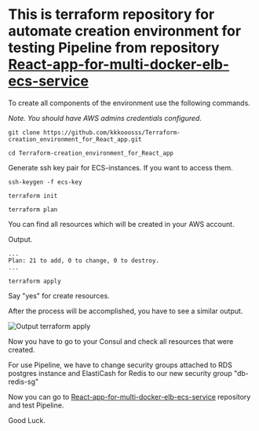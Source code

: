 # **This is terraform repository for automate creation environment for testing Pipeline from repository [React-app-for-multi-docker-elb-ecs-service](https://github.com/kkkooosss/React-app-for-multi-docker-elb-ecs-service/blob/master/README.md)**

To create all components of the environment use the following commands.

_Note. You should have AWS admins credentials configured._ 
```
git clone https://github.com/kkkooosss/Terraform-creation_environment_for_React_app.git
```
```
cd Terraform-creation_environment_for_React_app
```
Generate ssh key pair for ECS-instances. If you want to access them.
```
ssh-keygen -f ecs-key
```
```
terraform init
```
```
terraform plan
```
You can find all resources which will be created in your AWS account.

Output.

```
...
Plan: 21 to add, 0 to change, 0 to destroy.
...
```

```
terraform apply
```

Say "yes" for create resources.

After the process will be accomplished, you have to see a similar output.

![Output terraform apply](https://github.com/kkkooosss/Terraform-creation_environment_for_React_app/tree/master/pictures)

Now you have to go to your Consul and check all resources that were created. 

For use Pipeline, we have to change security groups attached to RDS postgres instance and ElastiCash for Redis to our new security group "db-redis-sg"

Now you can go to [React-app-for-multi-docker-elb-ecs-service](https://github.com/kkkooosss/React-app-for-multi-docker-elb-ecs-service/blob/master/README.md) repository and test Pipeline.

Good Luck.
